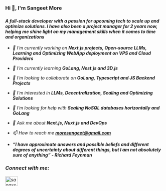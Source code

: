 <h3>Hi 👋, I'm Sangeet More<h3>

<h4>
<i>A full-stack developer with a passion for upcoming tech to scale up and optimize solutions. I have also been a project manager for 2 years now, helping me shine light on my management skills when it comes to time and organizations<i>
</h4>

- 🔭 I’m currently working on **Next.js projects, Open-source LLMs, Learning and Optimizing WebApp deployment on VPS and Cloud Providers**

- 🌱 I’m currently learning **GoLang, Nest.js and 3D.js**

- 👯 I’m looking to collaborate on **GoLang, Typescript and JS Backend Projects**

- 👀 I'm interested in **LLMs, Decentralization, Scaling and Optimizing Solutions**

- 🤝 I’m looking for help with **Scaling NoSQL databases horizontally and GoLang**

- 💬 Ask me about **Next.js, Nuxt.js and DevOps**

- 📫 How to reach me **moresangeet@gmail.com**

- **“I have approximate answers and possible beliefs and different degrees of uncertainty about different things, but I am not absolutely sure of anything” - Richard Feynman**

<h3 align="left">Connect with me:</h3>
<p align="left">
<a href="https://twitter.com/sangxxtmvre" target="blank"><img align="center" src="https://raw.githubusercontent.com/rahuldkjain/github-profile-readme-generator/master/src/images/icons/Social/twitter.svg" alt="sangxxtmvre" height="30" width="40" /></a>
</p>
